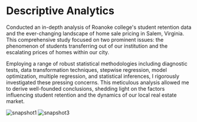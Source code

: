 # Descriptive Analytics
Conducted an in-depth analysis of Roanoke college's student retention data and the ever-changing landscape of home sale pricing in Salem, Virginia. This comprehensive study focused on two prominent issues: the phenomenon of students transferring out of our institution and the escalating prices of homes within our city.

Employing a range of robust statistical methodologies including diagnostic tests, data transformation techniques, stepwise regression, model optimization, multiple regression, and statistical inferences, I rigorously investigated these pressing concerns. This meticulous analysis allowed me to derive well-founded conclusions, shedding light on the factors influencing student retention and the dynamics of our local real estate market.

![snapshot1](https://github.com/sm-11/Github-Portfolio/assets/117120122/44a9fdaf-e320-4c46-8c53-d9e4d810f853)
![snapshot3](https://github.com/sm-11/Github-Portfolio/assets/117120122/78943467-fdf3-4de8-b4be-d975d28a9236)

